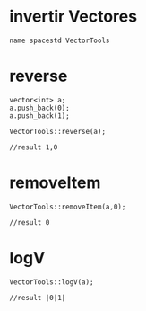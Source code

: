 # invertir Vectores

```
name spacestd VectorTools
```

# reverse
```
vector<int> a;
a.push_back(0);
a.push_back(1);

VectorTools::reverse(a);

//result 1,0

```

# removeItem

```
VectorTools::removeItem(a,0);

//result 0
```
# logV
```
VectorTools::logV(a);

//result |0|1|
```



